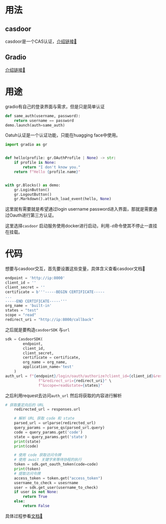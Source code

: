# 用法

## casdoor

casdoor是一个CAS认证，[介绍链接🔗](https://casdoor.org/zh/)

## Gradio

[介绍链接🔗](https://www.gradio.app/docs/interface)

# 用途

gradio有自己的登录界面与需求，但是只是简单认证

```python
def same_auth(username, password):
    return username == password
demo.launch(auth=same_auth)
```

Oatuh认证是一个认证功能，只能在huagging face中使用。

```python
import gradio as gr


def hello(profile: gr.OAuthProfile | None) -> str:
    if profile is None:
        return "I don't know you."
    return f"Hello {profile.name}"


with gr.Blocks() as demo:
    gr.LoginButton()
    gr.LogoutButton()
    gr.Markdown().attach_load_event(hello, None)
```

这里就有需要就是希望通过login username password进入界面，那就是需要通过Oauth进行第三方认证。

这里选择`casdoor` 启动服务使用docker进行启动，利用`-d`命令使其不停止一直挂在挂载。

# 代码

想要与casdoor交互，首先要设置这些变量，具体含义查看casdoor文档📄

```python
endpoint = 'http://ip:8000'
client_id = ''
client_secret = ''
certificate = b'''-----BEGIN CERTIFICATE-----
...
-----END CERTIFICATE-----'''
org_name = 'built-in'
states = "test"
scope = "read"
redirect_uri = "http://ip:8000/callback"
```

之后就是要构造`casdoorSDK` 与`url`

```python
sdk = CasdoorSDK(
        endpoint,
        client_id,
        client_secret,
        certificate = certificate,
        org_name = org_name,
        application_name='test'
    )
auth_url = f"{endpoint}/login/oauth/authorize?client_id={client_id}&response_type=code" \
               f"&redirect_uri={redirect_uri}" \
               f"&scope=read&state={states}"
```

之后利用request去访问`auth_url` 然后将获取的内容进行解析

```python
# 获取重定向后的 URL
    redirected_url = responses.url

    # 解析 URL 获取 code 和 state
    parsed_url = urlparse(redirected_url)
    query_params = parse_qs(parsed_url.query)
    code = query_params.get('code')
    state = query_params.get('state')
    print(state)
    print(code)

    # 使用 code 获取访问令牌
    # 使用 await 关键字来等待协程的执行
    token = sdk.get_oauth_token(code=code)
    print(token)
    # 提取访问令牌
    access_token = token.get("access_token")
    username_to_check = usesrname
    user = sdk.get_user(username_to_check)
    if user is not None:
        return True
    else:
        return False
```

具体过程参看[文档📄](https://github.com/casdoor/casdoor-python-sdk)

